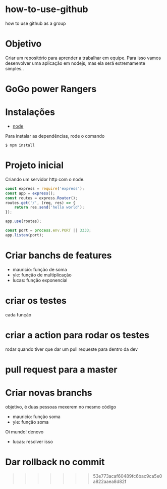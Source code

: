 # how-to-use-github
how to use github as a group

# Objetivo
Criar um repositório para aprender a trabalhar em equipe. Para isso vamos desenvolver uma aplicação em nodejs, mas ela será extremamente simples..

# GoGo power Rangers

# Instalações

- [node](https://nodejs.org/en/)

Para instalar as dependências, rode o comando
```shell
$ npm install
```

# Projeto inicial
Criando um servidor http com o node.

```JavaScript
const express = require('express');
const app = express();
const routes = express.Router();
routes.get('/', (req, res) => {
    return res.send('hello world');
});

app.use(routes);

const port = process.env.PORT || 3333;
app.listen(port);
```

# Criar banchs de features
- mauricio: função de soma
- yle: função de multiplicação
- lucas: função exponencial

# criar os testes
cada função

# criar a action para rodar os testes
rodar quando tiver que dar um pull requeste para dentro da dev

# pull request para a master

# Criar novas branchs
objetivo, é duas pessoas mexerem no mesmo código
- mauricio: função soma
- yle: função soma

Oi mundo!
denovo

- lucas: resolver isso

# Dar rollback no commit
>>>>>>> 53e773acaf60489fc6bac9ca5e0a822aaea8d82f

